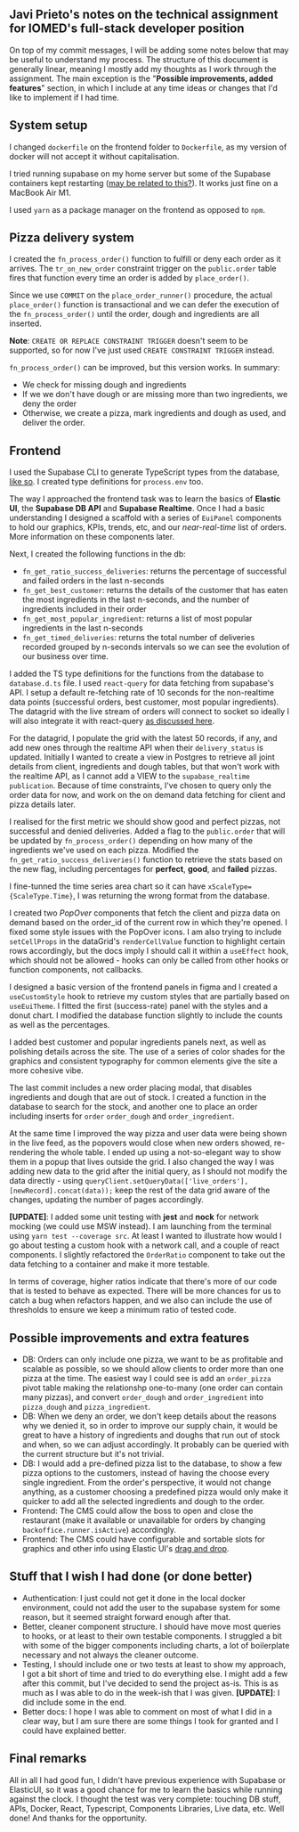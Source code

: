 ## Javi Prieto's notes on the technical assignment for IOMED's full-stack developer position

On top of my commit messages, I will be adding some notes below that may be useful to understand my process. The structure of this document is generally linear, meaning I mostly add my thoughts as I work through the assignment. The main exception is the "**Possible improvements, added features**" section, in which I include at any time ideas or changes that I'd like to implement if I had time.

## System setup

I changed `dockerfile` on the frontend folder to `Dockerfile`, as my version of docker will not accept it without capitalisation.

I tried running supabase on my home server but some of the Supabase containers kept restarting ([may be related to this?](https://github.com/supabase/cli/issues/33)). It works just fine on a MacBook Air M1.

I used `yarn` as a package manager on the frontend as opposed to `npm`.

## Pizza delivery system

I created the `fn_process_order()` function to fulfill or deny each order as it arrives. The `tr_on_new_order` constraint trigger on the `public.order` table fires that function every time an order is added by `place_order()`.

Since we use `COMMIT` on the `place_order_runner()` procedure, the actual `place_order()` function is transactional and we can defer the execution of the `fn_process_order()` until the order, dough and ingredients are all inserted.

**Note**: `CREATE OR REPLACE CONSTRAINT TRIGGER` doesn't seem to be supported, so for now I've just used `CREATE CONSTRAINT TRIGGER` instead.

`fn_process_order()` can be improved, but this version works. In summary:
- We check for missing dough and ingredients
- If we we don't have dough or are missing more than two ingredients, we deny the order
- Otherwise, we create a pizza, mark ingredients and dough as used, and deliver the order.

## Frontend
I used the Supabase CLI to generate TypeScript types from the database, [like so](https://supabase.com/docs/reference/javascript/typescript-support). I created type definitions for `process.env` too.

The way I approached the frontend task was to learn the basics of **Elastic UI**, the **Supabase DB API** and **Supabase Realtime**. Once I had a basic understanding I designed a scaffold with a series of `EuiPanel` components to hold our graphics, KPIs, trends, etc, and our *near-real-time* list of orders. More information on these components later.

Next, I created the following functions in the db:
- `fn_get_ratio_success_deliveries`: returns the percentage of successful and failed orders in the last n-seconds
- `fn_get_best_customer`: returns the details of the customer that has eaten the most ingredients in the last n-seconds, and the number of ingredients included in their order
- `fn_get_most_popular_ingredient`: returns a list of most popular ingredients in the last n-seconds
- `fn_get_timed_deliveries`: returns the total number of deliveries recorded grouped by n-seconds intervals so we can see the evolution of our business over time.

I added the TS type definitions for the functions from the database to `database.d.ts` file. I used `react-query` for data fetching from supabase's API. I setup a default re-fetching rate of 10 seconds for the non-realtime data points (successful orders, best customer, most popular ingredients). The datagrid with the live stream of orders will connect to socket so ideally I will also integrate it with react-query [as discussed here](https://github.com/TanStack/query/issues/171). 

For the datagrid, I populate the grid with the latest 50 records, if any, and add new ones through the realtime API when their `delivery_status` is updated. Initially I wanted to create a view in Postgres to retrieve all joint details from client, ingredients and dough tables, but that won't work with the realtime API, as I cannot add a VIEW to the `supabase_realtime publication`. Because of time constraints, I've chosen to query only the order data for now, and work on the on demand data fetching for client and pizza details later.

I realised for the first metric we should show good and perfect pizzas, not successful and denied deliveries. Added a flag to the `public.order` that will be updated by `fn_process_order()` depending on how many of the ingredients we've used on each pizza. Modified the `fn_get_ratio_success_deliveries()` function to retrieve the stats based on the new flag, including percentages for **perfect**, **good**, and **failed** pizzas.

I fine-tunned the time series area chart so it can have `xScaleType={ScaleType.Time}`, I was returning the wrong format from the database.

I created two *PopOver* components that fetch the client and pizza data on demand based on the order_id of the current row in which they're opened. I fixed some style issues with the PopOver icons. I am also trying to include `setCellProps` in the dataGrid's `renderCellValue` function to highlight certain rows accordingly, but the docs imply I should call it within a `useEffect` hook, which should not be allowed - hooks can only be called from other hooks or function components, not callbacks.

I designed a basic version of the frontend panels in figma and I created a `useCustomStyle` hook to retrieve my custom styles that are partially based on `useEuiTheme`. I fitted the first (success-rate) panel with the styles and a donut chart. I modified the database function slightly to include the counts as well as the percentages.

I added best customer and popular ingredients panels next, as well as polishing details across the site. The use of a series of color shades for the graphics and consistent typography for common elements give the site a more cohesive vibe.

The last commit includes a new order placing modal, that disables ingredients and dough that are out of stock. I created a function in the database to search for the stock, and another one to place an order including inserts for `order` `order_dough` and `order_ingredient`.

At the same time I improved the way pizza and user data were being shown in the live feed, as the popovers would close when new orders showed, re-rendering the whole table. I ended up using a not-so-elegant way to show them in a popup that lives outside the grid. I also changed the way I was adding new data to the grid after the initial query, as I should not modify the data directly - using `queryClient.setQueryData(['live_orders'], [newRecord].concat(data));` keep the rest of the data grid aware of the changes, updating the number of pages accordingly.

**[UPDATE]**: I added some unit testing with **jest** and **nock** for network mocking (we could use MSW instead). I am launching from the terminal using `yarn test --coverage src`. At least I wanted to illustrate how would I go about testing a custom hook with a network call, and a couple of react components. I slightly refactored the `OrderRatio` component to take out the data fetching to a container and make it more testable. 

In terms of coverage, higher ratios indicate that there's more of our code that is tested to behave as expected. There will be more chances for us to catch a bug when refactors happen, and we also can include the use of thresholds to ensure we keep a minimum ratio of tested code. 

## Possible improvements and extra features
- DB: Orders can only include one pizza, we want to be as profitable and scalable as possible, so we should allow clients to order more than one pizza at the time. The easiest way I could see is add an `order_pizza` pivot table making the relationshp one-to-many (one order can contain many pizzas), and convert `order_dough` and `order_ingredient` into `pizza_dough` and `pizza_ingredient`.
- DB: When we deny an order, we don't keep details about the reasons why we denied it, so in order to improve our supply chain, it would be great to have a history of ingredients and doughs that run out of stock and when, so we can adjust accordingly. It probably can be queried with the current structure but it's not trivial.
- DB: I would add a pre-defined pizza list to the database, to show a few pizza options to the customers, instead of having the choose every single ingredient. From the order's perspective, it would not change anything, as a customer choosing a predefined pizza would only make it quicker to add all the selected ingredients and dough to the order.
- Frontend: The CMS could allow the boss to open and close the restaurant (make it available or unavailable for orders by changing `backoffice.runner.isActive`) accordingly.
- Frontend: The CMS could have configurable and sortable slots for graphics and other info using Elastic UI's [drag and drop](https://elastic.github.io/eui/#/display/drag-and-drop).

## Stuff that I wish I had done (or done better)
- Authentication: I just could not get it done in the local docker environment, could not add the user to the supabase system for some reason, but it seemed straight forward enough after that.
- Better, cleaner component structure. I should have move most queries to hooks, or at least to their own testable components. I struggled a bit with some of the bigger components including charts, a lot of boilerplate necessary and not always the cleaner outcome.
- Testing, I should include one or two tests at least to show my approach, I got a bit short of time and tried to do everything else. I might add a few after this commit, but I've decided to send the project as-is. This is as much as I was able to do in the week-ish that I was given. **[UPDATE]**: I did include some in the end.
- Better docs: I hope I was able to comment on most of what I did in a clear way, but I am sure there are some things I took for granted and I could have explained better. 

## Final remarks
All in all I had good fun, I didn't have previous experience with Supabase or ElasticUI, so it was a good chance for me to learn the basics while running against the clock. I thought the test was very complete: touching DB stuff, APIs, Docker, React, Typescript, Components Libraries, Live data, etc. Well done! And thanks for the opportunity. 